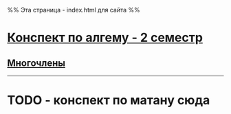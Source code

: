 %% Эта страница - index.html для сайта %%

# [Конспект по алгему - 2 семестр](!Algem.md)
## [Многочлены](algem/Многочлены.md)
---
# TODO - конспект по матану сюда


